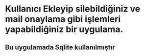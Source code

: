 <h1>Kullanıcı Ekleyip silebildiğiniz ve mail onaylama gibi işlemleri yapabildiğiniz bir uygulama.</h1>
<h2>Bu uygulamada Sqlite kullanılmıştır</h2>
